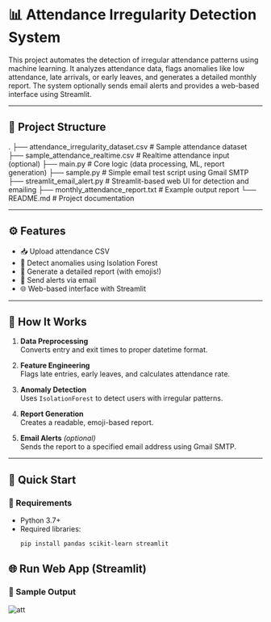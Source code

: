# 📊 Attendance Irregularity Detection System

This project automates the detection of irregular attendance patterns using machine learning. It analyzes attendance data, flags anomalies like low attendance, late arrivals, or early leaves, and generates a detailed monthly report. The system optionally sends email alerts and provides a web-based interface using Streamlit.

---

## 📁 Project Structure

.
├── attendance_irregularity_dataset.csv     # Sample attendance dataset
├── sample_attendance_realtime.csv          # Realtime attendance input (optional)
├── main.py                                 # Core logic (data processing, ML, report generation)
├── sample.py                               # Simple email test script using Gmail SMTP
├── streamlit_email_alert.py                # Streamlit-based web UI for detection and emailing
├── monthly_attendance_report.txt           # Example output report
└── README.md                               # Project documentation



---

## ⚙️ Features

- 📥 Upload attendance CSV
- 🧠 Detect anomalies using Isolation Forest
- 📝 Generate a detailed report (with emojis!)
- 📧 Send alerts via email
- 🌐 Web-based interface with Streamlit

---

## 🧠 How It Works

1. **Data Preprocessing**  
   Converts entry and exit times to proper datetime format.

2. **Feature Engineering**  
   Flags late entries, early leaves, and calculates attendance rate.

3. **Anomaly Detection**  
   Uses `IsolationForest` to detect users with irregular patterns.

4. **Report Generation**  
   Creates a readable, emoji-based report.

5. **Email Alerts** *(optional)*  
   Sends the report to a specified email address using Gmail SMTP.

---

## 🚀 Quick Start

### 🔧 Requirements

- Python 3.7+
- Required libraries:
  ```bash
  pip install pandas scikit-learn streamlit

## 🌐 Run Web App (Streamlit)
### 📌 Sample Output


![att](https://github.com/user-attachments/assets/a30aec98-43bc-49ad-9049-33b76ad12953)

